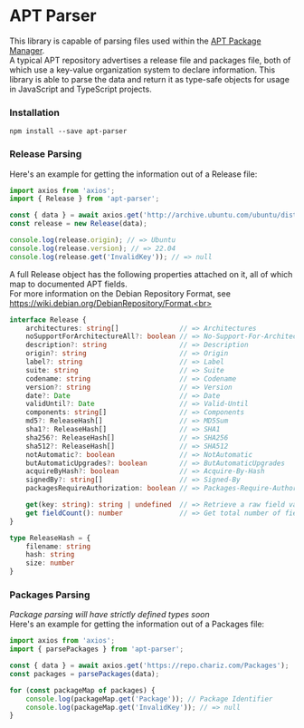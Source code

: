 # APT Parser

This library is capable of parsing files used within the [APT Package Manager](https://en.wikipedia.org/wiki/APT_(software)).<br>
A typical APT repository advertises a release file and packages file, both of which use a key-value organization system to declare information. This library is able to parse the data and return it as type-safe objects for usage in JavaScript and TypeScript projects.<br>

### Installation
`npm install --save apt-parser`<br>

### Release Parsing
Here's an example for getting the information out of a Release file:<br>
```ts
import axios from 'axios';
import { Release } from 'apt-parser';

const { data } = await axios.get('http://archive.ubuntu.com/ubuntu/dists/jammy/Release');
const release = new Release(data);

console.log(release.origin); // => Ubuntu
console.log(release.version); // => 22.04
console.log(release.get('InvalidKey')); // => null
```

A full Release object has the following properties attached on it, all of which map to documented APT fields.<br>
For more information on the Debian Repository Format, see https://wiki.debian.org/DebianRepository/Format.<br>

```ts
interface Release {
	architectures: string[]               // => Architectures
	noSupportForArchitectureAll?: boolean // => No-Support-For-Architecture-All
	description?: string                  // => Description
	origin?: string                       // => Origin
	label?: string                        // => Label
	suite: string                         // => Suite
	codename: string                      // => Codename
	version?: string                      // => Version
	date?: Date                           // => Date
	validUntil?: Date                     // => Valid-Until
	components: string[]                  // => Components
	md5?: ReleaseHash[]                   // => MD5Sum
	sha1?: ReleaseHash[]                  // => SHA1
	sha256?: ReleaseHash[]                // => SHA256
	sha512?: ReleaseHash[]                // => SHA512
	notAutomatic?: boolean                // => NotAutomatic
	butAutomaticUpgrades?: boolean        // => ButAutomaticUpgrades
	acquireByHash?: boolean               // => Acquire-By-Hash
	signedBy?: string[]                   // => Signed-By
	packagesRequireAuthorization: boolean // => Packages-Require-Authorization

	get(key: string): string | undefined  // => Retrieve a raw field value not assigned a strict type
	get fieldCount(): number              // => Get total number of fields in the Release contents
}

type ReleaseHash = {
	filename: string
	hash: string
	size: number
}
```

### Packages Parsing
*Package parsing will have strictly defined types soon*<br>
Here's an example for getting the information out of a Packages file:<br>
```ts
import axios from 'axios';
import { parsePackages } from 'apt-parser';

const { data } = await axios.get('https://repo.chariz.com/Packages');
const packages = parsePackages(data);

for (const packageMap of packages) {
	console.log(packageMap.get('Package')); // Package Identifier
	console.log(packageMap.get('InvalidKey')); // => null
}
```
